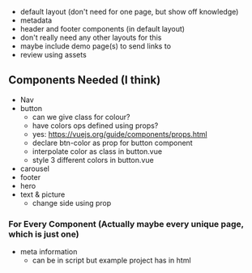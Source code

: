 - default layout (don't need for one page, but show off knowledge)
- metadata
- header and footer components (in default layout)
- don't really need any other layouts for this
- maybe include demo page(s) to send links to
- review using assets

## Components Needed (I think)
- Nav
- button
  - can we give class for colour?
  - have colors ops defined using props?
  - yes: https://vuejs.org/guide/components/props.html
  - declare btn-color as prop for button component
  - interpolate color as class in button.vue
  - style 3 different colors in button.vue
- carousel
- footer
- hero
- text & picture
  - change side using prop

### For Every Component (Actually maybe every unique page, which is just one)
- meta information
  - can be in script but example project has in html